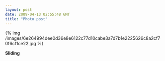 ```yaml
---
layout: post
date: 2009-04-13 02:55:48 GMT
title: "Photo post"
---
```

{% img /images/6e264994dee0d36e8e6122c77d10cabe3a7d7b1e2225626c8a2cf70f6cf1ce22.jpg %}

<b>Sliding</b>